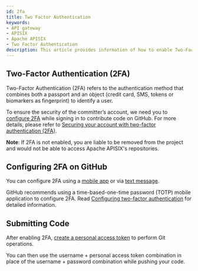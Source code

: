 ```yaml
---
id: 2fa
title: Two Factor Authentication
keywords:
- API gateway
- APISIX
- Apache APISIX
- Two Factor Authentication
description: This article provides information of how to enable Two-Factor Authentication (2FA) on GitHub. It consists of 3 parts, what is Two-Factor Authentication (2FA), how to enable 2FA on GitHub, and how to submit code.
---
```


## Two-Factor Authentication (2FA)

Two-Factor Authentication (2FA) refers to the authentication method that combines both a passport and an object (credit card, SMS, tokens or biomarkers as fingerprint) to identify a user. 

To ensure the security of the committer’s account, we need you to [configure 2FA](https://docs.github.com/en/authentication/securing-your-account-with-two-factor-authentication-2fa/configuring-two-factor-authentication) while signing in to contribute code on GitHub. For more details, please refer to [Securing your account with two-factor authentication (2FA)](https://docs.github.com/en/authentication/securing-your-account-with-two-factor-authentication-2fa).

**Note**: If 2FA is not enabled, you are liable to be removed from the project and would not be able to access Apache APISIX's repositories.

## Configuring 2FA on GitHub

You can configure 2FA using a [mobile app](https://docs.github.com/en/authentication/securing-your-account-with-two-factor-authentication-2fa/configuring-two-factor-authentication#configuring-two-factor-authentication-using-a-totp-mobile-app) or via [text message](https://docs.github.com/en/authentication/securing-your-account-with-two-factor-authentication-2fa/configuring-two-factor-authentication#configuring-two-factor-authentication-using-text-messages).

GitHub recommends using a time-based-one-time password (TOTP) mobile application to configure 2FA. Read [Configuring two-factor authentication](https://docs.github.com/en/authentication/securing-your-account-with-two-factor-authentication-2fa/configuring-two-factor-authentication) for detailed information.

## Submitting Code

After enabling 2FA, [create a personal access token](https://docs.github.com/en/authentication/keeping-your-account-and-data-secure/creating-a-personal-access-token) to perform Git operations.

You can then use the username + personal access token combination in place of the username + password combination while pushing your code.
